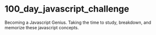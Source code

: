 # 100_day_javascript_challenge
Becoming a Javascript Genius.
Taking the time to study, breakdown, and memorize these javascript concepts.
